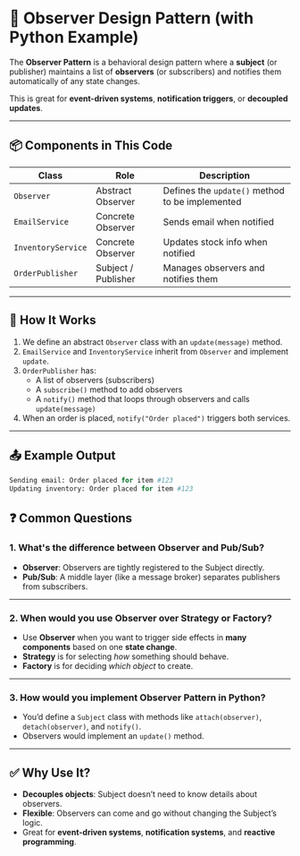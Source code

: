 # 👀 Observer Design Pattern (with Python Example)

The **Observer Pattern** is a behavioral design pattern where a **subject** (or publisher) maintains a list of **observers** (or subscribers) and notifies them automatically of any state changes.

This is great for **event-driven systems**, **notification triggers**, or **decoupled updates**.

---

## 📦 Components in This Code

| Class               | Role                    | Description                                      |
|--------------------|-------------------------|--------------------------------------------------|
| `Observer`         | Abstract Observer       | Defines the `update()` method to be implemented |
| `EmailService`     | Concrete Observer       | Sends email when notified                       |
| `InventoryService` | Concrete Observer       | Updates stock info when notified                |
| `OrderPublisher`   | Subject / Publisher     | Manages observers and notifies them             |

---

## 🧠 How It Works

1. We define an abstract `Observer` class with an `update(message)` method.
2. `EmailService` and `InventoryService` inherit from `Observer` and implement `update`.
3. `OrderPublisher` has:
   - A list of observers (subscribers)
   - A `subscribe()` method to add observers
   - A `notify()` method that loops through observers and calls `update(message)`
4. When an order is placed, `notify("Order placed")` triggers both services.

---

## 📤 Example Output

```python
Sending email: Order placed for item #123
Updating inventory: Order placed for item #123
```
## ❓ Common Questions

### 1. What's the difference between Observer and Pub/Sub?

- **Observer**: Observers are tightly registered to the Subject directly.
- **Pub/Sub**: A middle layer (like a message broker) separates publishers from subscribers.

---

### 2. When would you use Observer over Strategy or Factory?

- Use **Observer** when you want to trigger side effects in **many components** based on one **state change**.
- **Strategy** is for selecting *how* something should behave.
- **Factory** is for deciding *which object* to create.

---

### 3. How would you implement Observer Pattern in Python?

- You’d define a `Subject` class with methods like `attach(observer)`, `detach(observer)`, and `notify()`.
- Observers would implement an `update()` method.

---

## ✅ Why Use It?

- **Decouples objects**: Subject doesn’t need to know details about observers.
- **Flexible**: Observers can come and go without changing the Subject’s logic.
- Great for **event-driven systems**, **notification systems**, and **reactive programming**.
